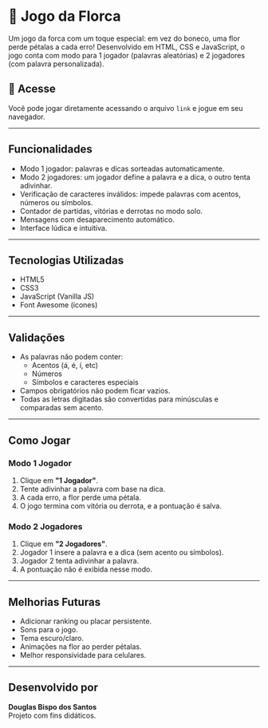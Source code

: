 # 🌼 Jogo da Florca

Um jogo da forca com um toque especial: em vez do boneco, uma flor perde pétalas a cada erro! Desenvolvido em HTML, CSS e JavaScript, o jogo conta com modo para 1 jogador (palavras aleatórias) e 2 jogadores (com palavra personalizada).

## 🔗 Acesse

Você pode jogar diretamente acessando o arquivo `link` e jogue em seu navegador.

---

## Funcionalidades

- Modo 1 jogador: palavras e dicas sorteadas automaticamente.
- Modo 2 jogadores: um jogador define a palavra e a dica, o outro tenta adivinhar.
- Verificação de caracteres inválidos: impede palavras com acentos, números ou símbolos.
- Contador de partidas, vitórias e derrotas no modo solo.
- Mensagens com desaparecimento automático.
- Interface lúdica e intuitiva.

---

## Tecnologias Utilizadas

- HTML5  
- CSS3  
- JavaScript (Vanilla JS)  
- Font Awesome (ícones)  

---

## Validações

- As palavras não podem conter:
  - Acentos (á, é, í, etc)
  - Números
  - Símbolos e caracteres especiais
- Campos obrigatórios não podem ficar vazios.
- Todas as letras digitadas são convertidas para minúsculas e comparadas sem acento.

---

## Como Jogar

### Modo 1 Jogador
1. Clique em **"1 Jogador"**.
2. Tente adivinhar a palavra com base na dica.
3. A cada erro, a flor perde uma pétala.
4. O jogo termina com vitória ou derrota, e a pontuação é salva.

### Modo 2 Jogadores
1. Clique em **"2 Jogadores"**.
2. Jogador 1 insere a palavra e a dica (sem acento ou símbolos).
3. Jogador 2 tenta adivinhar a palavra.
4. A pontuação não é exibida nesse modo.

---

## Melhorias Futuras

- Adicionar ranking ou placar persistente.
- Sons para o jogo.
- Tema escuro/claro.
- Animações na flor ao perder pétalas.
- Melhor responsividade para celulares.

---

## Desenvolvido por

**Douglas Bispo dos Santos**  
Projeto com fins didáticos.

